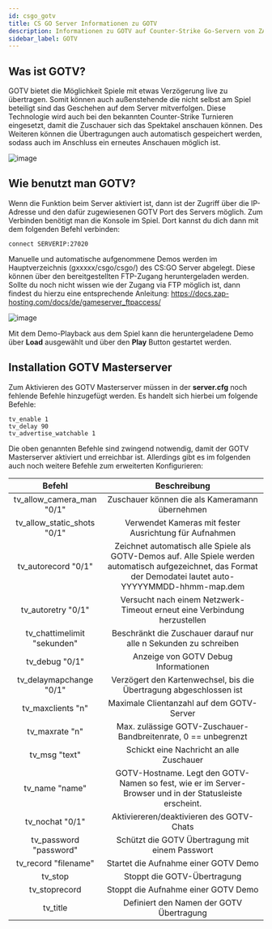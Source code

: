 ```yaml
---
id: csgo_gotv
title: CS GO Server Informationen zu GOTV
description: Informationen zu GOTV auf Counter-Strike Go-Servern von ZAP-Hosting - ZAP-Hosting.com Dokumentationen
sidebar_label: GOTV
---
```


## Was ist GOTV?


GOTV bietet die Möglichkeit Spiele mit etwas Verzögerung live zu übertragen. Somit können auch außenstehende die nicht selbst am Spiel beteiligt sind das Geschehen auf dem Server mitverfolgen. Diese Technologie wird auch bei den bekannten Counter-Strike Turnieren eingesetzt, damit die Zuschauer sich das Spektakel anschauen können. Des Weiteren können die Übertragungen auch automatisch gespeichert werden, sodass auch im Anschluss ein erneutes Anschauen möglich ist. 



![image](https://user-images.githubusercontent.com/26007280/189976843-8cf67797-ec09-42e8-94f7-055430a0224a.png)





## Wie benutzt man GOTV?

Wenn die Funktion beim Server aktiviert ist, dann ist der Zugriff über die IP-Adresse und den dafür zugewiesenen GOTV Port des Servers möglich. Zum Verbinden benötigt man die Konsole im Spiel. Dort kannst du dich dann mit dem folgenden Befehl verbinden: 

```
connect SERVERIP:27020
```



Manuelle und automatische aufgenommene Demos werden im Hauptverzeichnis (gxxxxx/csgo/csgo/) des CS:GO Server abgelegt. Diese können über den bereitgestellten FTP-Zugang heruntergeladen werden. Sollte du noch nicht wissen wie der Zugang via FTP möglich ist, dann findest du hierzu eine entsprechende Anleitung: https://docs.zap-hosting.com/docs/de/gameserver_ftpaccess/



![image](https://user-images.githubusercontent.com/26007280/189976867-0ea7da9c-fda3-472b-a79f-ac03919c2cc1.png)



Mit dem Demo-Playback aus dem Spiel kann die heruntergeladene Demo über **Load** ausgewählt und über den **Play** Button gestartet werden. 



## Installation GOTV Masterserver

Zum Aktivieren des GOTV Masterserver müssen in der **server.cfg** noch fehlende Befehle hinzugefügt werden. Es handelt sich hierbei um folgende Befehle:

```
tv_enable 1
tv_delay 90
tv_advertise_watchable 1
```



Die oben genannten Befehle sind zwingend notwendig, damit der GOTV Masterserver aktiviert und erreichbar ist. Allerdings gibt es im folgenden auch noch weitere Befehle zum erweiterten Konfigurieren:

|            Befehl            |                         Beschreibung                         |
| :--------------------------: | :----------------------------------------------------------: |
|  tv_allow_camera_man "0/1"  |        Zuschauer können die als Kameramann übernehmen        |
| tv_allow_static_shots "0/1" |    Verwendet Kameras mit fester Ausrichtung für Aufnahmen    |
|     tv_autorecord "0/1"     | Zeichnet automatisch alle Spiele als GOTV-Demos auf. Alle Spiele werden automatisch aufgezeichnet, das Format der Demodatei lautet auto-YYYYYMMDD-hhmm-map.dem |
|     tv_autoretry "0/1"      | Versucht nach einem Netzwerk-Timeout erneut eine Verbindung herzustellen |
| tv_chattimelimit "sekunden"  | Beschränkt die Zuschauer darauf nur alle n Sekunden zu schreiben |
|       tv_debug "0/1"        |             Anzeige von GOTV Debug Informationen             |
|   tv_delaymapchange "0/1"   | Verzögert den Kartenwechsel, bis die Übertragung abgeschlossen ist |
|      tv_maxclients "n"       |          Maximale Clientanzahl auf dem GOTV-Server           |
|        tv_maxrate "n"        | Max. zulässige GOTV-Zuschauer-Bandbreitenrate, 0 == unbegrenzt |
|        tv_msg "text"         |           Schickt eine Nachricht an alle Zuschauer           |
|        tv_name "name"        | GOTV-Hostname. Legt den GOTV-Namen so fest, wie er im Server-Browser und in der Statusleiste erscheint. |
|       tv_nochat "0/1"       |           Aktiviereren/deaktivieren des GOTV-Chats           |
|    tv_password "password"    |       Schützt die GOTV Übertragung mit einem Passwort        |
|     tv_record "filename"     |             Startet die Aufnahme einer GOTV Demo             |
|           tv_stop            |                 Stoppt die GOTV-Übertragung                  |
|        tv_stoprecord         |             Stoppt die Aufnahme einer GOTV Demo              |
|           tv_title           |           Definiert den Namen der GOTV Übertragung           |

